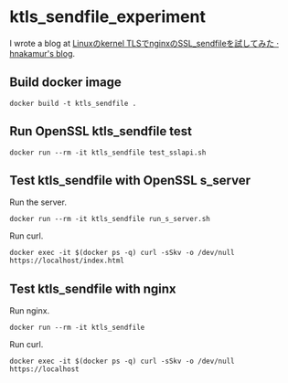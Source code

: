 ktls_sendfile_experiment
========================

I wrote a blog at [Linuxのkernel TLSでnginxのSSL_sendfileを試してみた · hnakamur's blog](https://hnakamur.github.io/blog/2021/10/31/tried-linux-kernel-tls-nginx-sendfile/).

## Build docker image

```
docker build -t ktls_sendfile .
```

## Run OpenSSL ktls_sendfile test

```
docker run --rm -it ktls_sendfile test_sslapi.sh
```

## Test ktls_sendfile with OpenSSL s_server

Run the server.

```
docker run --rm -it ktls_sendfile run_s_server.sh
```

Run curl.

```
docker exec -it $(docker ps -q) curl -sSkv -o /dev/null https://localhost/index.html
```

## Test ktls_sendfile with nginx

Run nginx.

```
docker run --rm -it ktls_sendfile
```

Run curl.

```
docker exec -it $(docker ps -q) curl -sSkv -o /dev/null https://localhost
```
